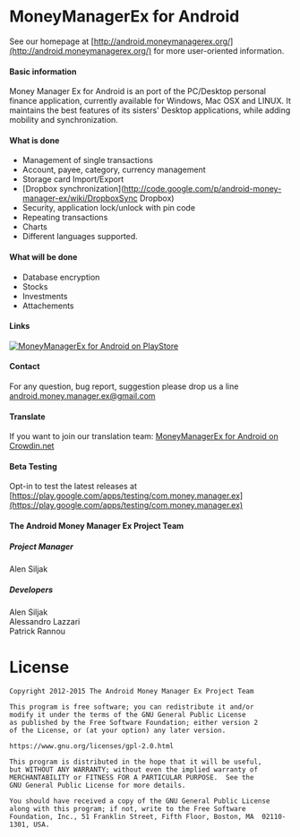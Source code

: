 # MoneyManagerEx for Android

See our homepage at [http://android.moneymanagerex.org/](http://android.moneymanagerex.org/) for more user-oriented information.

#### Basic information

Money Manager Ex for Android is an port of the PC/Desktop personal finance application, currently available for Windows, Mac OSX and LINUX. It maintains the best features of its sisters' Desktop applications, while adding mobility and synchronization.

#### What is done

  * Management of single transactions
  * Account, payee, category, currency management
  * Storage card Import/Export
  * [Dropbox synchronization](http://code.google.com/p/android-money-manager-ex/wiki/DropboxSync Dropbox)
  * Security, application lock/unlock with pin code
  * Repeating transactions
  * Charts
  * Different languages ​​supported. 

#### What will be done

  * Database encryption
  * Stocks
  * Investments
  * Attachements

#### Links

[![MoneyManagerEx for Android on PlayStore](https://developer.android.com/images/brand/en_app_rgb_wo_60.png)](http://play.google.com/store/apps/details?id=com.money.manager.ex)

#### Contact

For any question, bug report, suggestion please drop us a line  [android.money.manager.ex@gmail.com](mailto:android.money.manager.ex@gmail.com)

#### Translate

If you want to join our translation team: [MoneyManagerEx for Android on Crowdin.net](https://crowdin.net/project/android-money-manager-ex)

#### Beta Testing

Opt-in to test the latest releases at [https://play.google.com/apps/testing/com.money.manager.ex](https://play.google.com/apps/testing/com.money.manager.ex)

#### The Android Money Manager Ex Project Team

##### Project Manager

Alen Siljak

##### Developers

Alen Siljak<br/>
Alessandro Lazzari<br/>
Patrick Rannou<br/>

# License

    Copyright 2012-2015 The Android Money Manager Ex Project Team

    This program is free software; you can redistribute it and/or
    modify it under the terms of the GNU General Public License
    as published by the Free Software Foundation; either version 2
    of the License, or (at your option) any later version.

    https://www.gnu.org/licenses/gpl-2.0.html

    This program is distributed in the hope that it will be useful,
    but WITHOUT ANY WARRANTY; without even the implied warranty of
    MERCHANTABILITY or FITNESS FOR A PARTICULAR PURPOSE.  See the
    GNU General Public License for more details.
 
    You should have received a copy of the GNU General Public License
    along with this program; if not, write to the Free Software
    Foundation, Inc., 51 Franklin Street, Fifth Floor, Boston, MA  02110-1301, USA.
